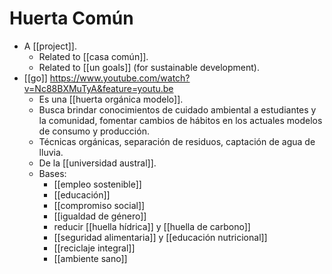 # Huerta Común

- A [[project]].
  - Related to [[casa común]].
  - Related to [[un goals]] (for sustainable development).
- [[go]] https://www.youtube.com/watch?v=Nc88BXMuTyA&feature=youtu.be
  - Es una [[huerta orgánica modelo]].
  - Busca brindar conocimientos de cuidado ambiental a estudiantes y la comunidad, fomentar cambios de hábitos en los actuales modelos de consumo y producción.
  - Técnicas orgánicas, separación de residuos, captación de agua de lluvia.
  - De la [[universidad austral]].
  - Bases:
    - [[empleo sostenible]]
    - [[educación]]
    - [[compromiso social]]
    - [[igualdad de género]]
    - reducir [[huella hídrica]] y [[huella de carbono]]
    - [[seguridad alimentaria]] y [[educación nutricional]]
    - [[reciclaje integral]]
    - [[ambiente sano]]

